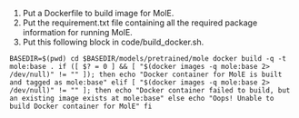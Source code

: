 1. Put a Dockerfile to build image for MolE.
2. Put the requirement.txt file containing all the required package information for running MolE.
3. Put this following block in code/build_docker.sh.

`BASEDIR=$(pwd)
cd $BASEDIR/models/pretrained/mole
docker build -q -t mole:base .
if ([ $? = 0 ] && [ "$(docker images -q mole:base 2> /dev/null)" != "" ]); then
    echo "Docker container for MolE is built and tagged as mole:base"
elif [ "$(docker images -q mole:base 2> /dev/null)" != "" ]; then
    echo "Docker container failed to build, but an existing image exists at mole:base"
else
    echo "Oops! Unable to build Docker container for MolE"
fi
`

